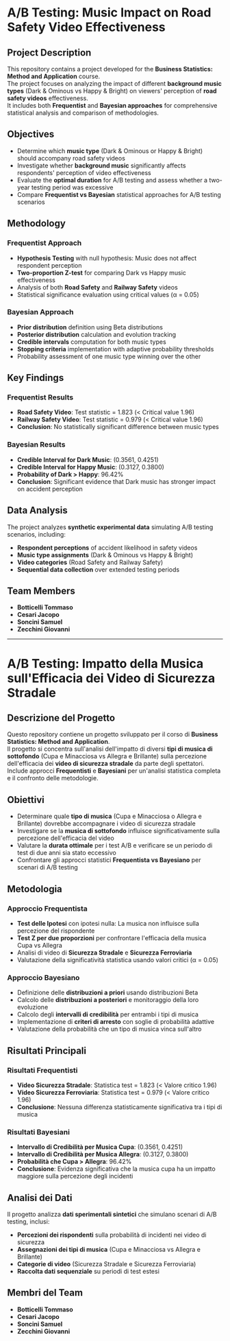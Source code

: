 # A/B Testing: Music Impact on Road Safety Video Effectiveness

## Project Description
This repository contains a project developed for the **Business Statistics: Method and Application** course.  
The project focuses on analyzing the impact of different **background music types** (Dark & Ominous vs Happy & Bright) on viewers' perception of **road safety videos** effectiveness.  
It includes both **Frequentist** and **Bayesian approaches** for comprehensive statistical analysis and comparison of methodologies.

## Objectives
- Determine which **music type** (Dark & Ominous or Happy & Bright) should accompany road safety videos
- Investigate whether **background music** significantly affects respondents' perception of video effectiveness
- Evaluate the **optimal duration** for A/B testing and assess whether a two-year testing period was excessive
- Compare **Frequentist vs Bayesian** statistical approaches for A/B testing scenarios

## Methodology
### Frequentist Approach
- **Hypothesis Testing** with null hypothesis: Music does not affect respondent perception
- **Two-proportion Z-test** for comparing Dark vs Happy music effectiveness
- Analysis of both **Road Safety** and **Railway Safety** videos
- Statistical significance evaluation using critical values (α = 0.05)

### Bayesian Approach
- **Prior distribution** definition using Beta distributions
- **Posterior distribution** calculation and evolution tracking
- **Credible intervals** computation for both music types
- **Stopping criteria** implementation with adaptive probability thresholds
- Probability assessment of one music type winning over the other

## Key Findings
### Frequentist Results
- **Road Safety Video**: Test statistic = 1.823 (< Critical value 1.96)
- **Railway Safety Video**: Test statistic = 0.979 (< Critical value 1.96)
- **Conclusion**: No statistically significant difference between music types

### Bayesian Results
- **Credible Interval for Dark Music**: (0.3561, 0.4251)
- **Credible Interval for Happy Music**: (0.3127, 0.3800)
- **Probability of Dark > Happy**: 96.42%
- **Conclusion**: Significant evidence that Dark music has stronger impact on accident perception

## Data Analysis
The project analyzes **synthetic experimental data** simulating A/B testing scenarios, including:
- **Respondent perceptions** of accident likelihood in safety videos
- **Music type assignments** (Dark & Ominous vs Happy & Bright)
- **Video categories** (Road Safety and Railway Safety)
- **Sequential data collection** over extended testing periods

## Team Members
- **Botticelli Tommaso**
- **Cesari Jacopo**  
- **Soncini Samuel**
- **Zecchini Giovanni**

---

# A/B Testing: Impatto della Musica sull'Efficacia dei Video di Sicurezza Stradale

## Descrizione del Progetto
Questo repository contiene un progetto sviluppato per il corso di **Business Statistics: Method and Application**.  
Il progetto si concentra sull'analisi dell'impatto di diversi **tipi di musica di sottofondo** (Cupa e Minacciosa vs Allegra e Brillante) sulla percezione dell'efficacia dei **video di sicurezza stradale** da parte degli spettatori.  
Include approcci **Frequentisti** e **Bayesiani** per un'analisi statistica completa e il confronto delle metodologie.

## Obiettivi
- Determinare quale **tipo di musica** (Cupa e Minacciosa o Allegra e Brillante) dovrebbe accompagnare i video di sicurezza stradale
- Investigare se la **musica di sottofondo** influisce significativamente sulla percezione dell'efficacia del video
- Valutare la **durata ottimale** per i test A/B e verificare se un periodo di test di due anni sia stato eccessivo
- Confrontare gli approcci statistici **Frequentista vs Bayesiano** per scenari di A/B testing

## Metodologia
### Approccio Frequentista
- **Test delle Ipotesi** con ipotesi nulla: La musica non influisce sulla percezione del rispondente
- **Test Z per due proporzioni** per confrontare l'efficacia della musica Cupa vs Allegra
- Analisi di video di **Sicurezza Stradale** e **Sicurezza Ferroviaria**
- Valutazione della significatività statistica usando valori critici (α = 0.05)

### Approccio Bayesiano
- Definizione delle **distribuzioni a priori** usando distribuzioni Beta
- Calcolo delle **distribuzioni a posteriori** e monitoraggio della loro evoluzione
- Calcolo degli **intervalli di credibilità** per entrambi i tipi di musica
- Implementazione di **criteri di arresto** con soglie di probabilità adattive
- Valutazione della probabilità che un tipo di musica vinca sull'altro

## Risultati Principali
### Risultati Frequentisti
- **Video Sicurezza Stradale**: Statistica test = 1.823 (< Valore critico 1.96)
- **Video Sicurezza Ferroviaria**: Statistica test = 0.979 (< Valore critico 1.96)
- **Conclusione**: Nessuna differenza statisticamente significativa tra i tipi di musica

### Risultati Bayesiani
- **Intervallo di Credibilità per Musica Cupa**: (0.3561, 0.4251)
- **Intervallo di Credibilità per Musica Allegra**: (0.3127, 0.3800)
- **Probabilità che Cupa > Allegra**: 96.42%
- **Conclusione**: Evidenza significativa che la musica cupa ha un impatto maggiore sulla percezione degli incidenti

## Analisi dei Dati
Il progetto analizza **dati sperimentali sintetici** che simulano scenari di A/B testing, inclusi:
- **Percezioni dei rispondenti** sulla probabilità di incidenti nei video di sicurezza
- **Assegnazioni dei tipi di musica** (Cupa e Minacciosa vs Allegra e Brillante)
- **Categorie di video** (Sicurezza Stradale e Sicurezza Ferroviaria)
- **Raccolta dati sequenziale** su periodi di test estesi

## Membri del Team
- **Botticelli Tommaso**
- **Cesari Jacopo**  
- **Soncini Samuel**
- **Zecchini Giovanni**
